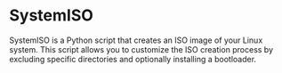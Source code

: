 # SystemISO
SystemISO is a Python script that creates an ISO image of your Linux system. This script allows you to customize the ISO creation process by excluding specific directories and optionally installing a bootloader.
